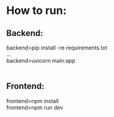 # How to run:

## Backend:
backend>pip install -re requirements.txt </br>
... </br>
backend>uvicorn main:app </br>
</br>
## Frontend:
frontend>npm install </br>
frontend>npm run dev
